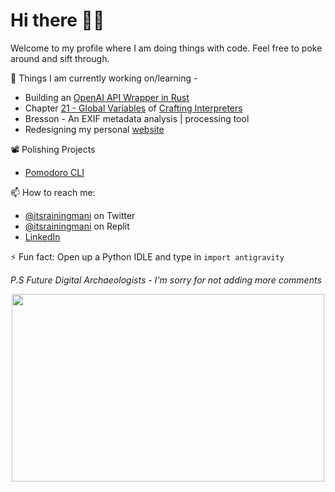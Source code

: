 # Hi there 👋🏼

Welcome to my profile where I am doing things with code. Feel free to poke around and sift through.

🔭 Things I am currently working on/learning - 
 - Building an [OpenAI API Wrapper in Rust](https://github.com/itsrainingmani/openai-rust)
 - Chapter [21 - Global Variables](http://craftinginterpreters.com/global-variables.html) of [Crafting Interpreters](http://craftinginterpreters.com)
 - Bresson - An EXIF metadata analysis | processing tool
 - Redesigning my personal [website](https://itsrainingmani.dev)

📽 Polishing Projects
- [Pomodoro CLI](https://github.com/itsrainingmani/)

📫 How to reach me:
- [@itsrainingmani](https://twitter.com/itsrainingmani) on Twitter
- [@itsrainingmani](https://replit.com/@itsrainingmani) on Replit
- [LinkedIn](https://linkedin.com/in/mtiruman)

⚡ Fun fact: Open up a Python IDLE and type in `import antigravity`

*P.S Future Digital Archaeologists - I'm sorry for not adding more comments*

<p align="center">
  <img width="500" height="300" src="https://cdn3.vox-cdn.com/uploads/chorus_asset/file/2904934/tumblr_lss0eu2jNe1qdcri5o1_500.0.gif">
</p>
<!-- ![splashy](https://github.com/itsrainingmani/itsrainingmani/blob/main/big-ole-splash.jpg) -->
<!--
**itsrainingmani/itsrainingmani** is a ✨ _special_ ✨ repository because its `README.md` (this file) appears on your GitHub profile.

Here are some ideas to get you started:

- 🔭 I’m currently working on ...
- 🌱 I’m currently learning ...
- 👯 I’m looking to collaborate on ...
- 🤔 I’m looking for help with ...
- 💬 Ask me about ...
- 📫 How to reach me: ...
- 😄 Pronouns: ...
- ⚡ Fun fact: ...
-->
